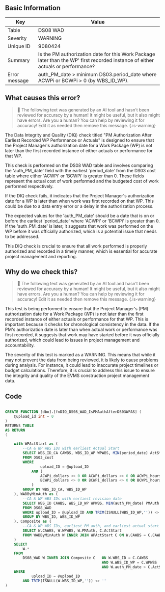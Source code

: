 ## Basic Information
| Key         | Value          |
|-------------|----------------|
| Table       | DS08 WAD |
| Severity    | WARNING |
| Unique ID   | 9080424   |
| Summary     | Is the PM authorization date for this Work Package later than the WP' first recorded instance of either actuals or performance? |
| Error message | auth_PM_date > minimum DS03.period_date where ACWPi or BCWPi > 0 (by WBS_ID_WP). |

## What causes this error?

> :robot: The following text was generated by an AI tool and hasn't been reviewed for accuracy by a human! It might be useful, but it also might have errors. Are you a human? You can help by reviewing it for accuracy! Edit it as needed then remove this message.
{.is-warning}

The Data Integrity and Quality (DIQ) check titled "PM Authorization After Earliest Recorded WP Performance or Actuals" is designed to ensure that the Project Manager's authorization date for a Work Package (WP) is not later than the first recorded instance of either actuals or performance for that WP. 

This check is performed on the DS08 WAD table and involves comparing the 'auth_PM_date' field with the earliest 'period_date' from the DS03 cost table where either 'ACWPi' or 'BCWPi' is greater than 0. These fields represent the actual cost of work performed and the budgeted cost of work performed respectively. 

If the DIQ check fails, it indicates that the Project Manager's authorization date for a WP is later than when work was first recorded on that WP. This could be due to a data entry error or a delay in the authorization process. 

The expected values for the 'auth_PM_date' should be a date that is on or before the earliest 'period_date' where 'ACWPi' or 'BCWPi' is greater than 0. If the 'auth_PM_date' is later, it suggests that work was performed on the WP before it was officially authorized, which is a potential issue that needs to be addressed. 

This DIQ check is crucial to ensure that all work performed is properly authorized and recorded in a timely manner, which is essential for accurate project management and reporting.
## Why do we check this?

> :robot: The following text was generated by an AI tool and hasn't been reviewed for accuracy by a human! It might be useful, but it also might have errors. Are you a human? You can help by reviewing it for accuracy! Edit it as needed then remove this message.
{.is-warning}

This test is being performed to ensure that the Project Manager's (PM) authorization date for a Work Package (WP) is not later than the first recorded instance of either actuals or performance for that WP. This is important because it checks for chronological consistency in the data. If the PM's authorization date is later than when actual work or performance was first recorded, it suggests that work may have started before it was officially authorized, which could lead to issues in project management and accountability.

The severity of this test is marked as a WARNING. This means that while it may not prevent the data from being reviewed, it is likely to cause problems during analysis. For instance, it could lead to inaccurate project timelines or budget calculations. Therefore, it is crucial to address this issue to ensure the integrity and quality of the EVMS construction project management data.
## Code

```sql

CREATE FUNCTION [dbo].[fnDIQ_DS08_WAD_IsPMAuthAfterDS03WPAS] (
	@upload_id int = 0
)
RETURNS TABLE
AS RETURN
(
	
	with WPActStart as (
		--CA & WP WBS IDs with earliest Actual Start
		SELECT WBS_ID_CA CAWBS, WBS_ID_WP WPWBS, MIN(period_date) ActStart
		FROM DS03_cost
		WHERE 
				upload_ID = @upload_ID 
			AND (
				ACWPi_dollars <> 0 OR ACWPi_dollars <> 0 OR ACWPi_hours <> 0 OR
				BCWPi_dollars <> 0 OR BCWPi_dollars <> 0 OR BCWPi_hours <> 0
			)
		GROUP BY WBS_ID_CA, WBS_ID_WP
	), WADByMinAuth as (
		--CA & WP WBS IDs with earliest revision date
		SELECT WBS_ID CAWBS, WBS_ID_WP WPWBS, MIN(auth_PM_date) PMAuth
		FROM DS08_WAD
		WHERE upload_ID = @upload_ID AND TRIM(ISNULL(WBS_ID_WP,'')) <> ''
		GROUP BY WBS_ID, WBS_ID_WP
	), Composite as (
		--CA & WP WBS IDs, earliest PM auth, and earliest actual start
		SELECT W.CAWBS, W.WPWBS, W.PMAuth, C.ActStart
		FROM WADByMinAuth W INNER JOIN WPActStart C ON W.CAWBS = C.CAWBS AND W.WPWBS = C.WPWBS
	)
	SELECT 
		W.*
	FROM
		DS08_WAD W INNER JOIN Composite C 	ON W.WBS_ID = C.CAWBS 
											AND W.WBS_ID_WP = C.WPWBS
											AND W.auth_PM_date > C.ActStart
	WHERE
			upload_ID = @upload_ID  
		AND TRIM(ISNULL(W.WBS_ID_WP,'')) <> ''
)
```
